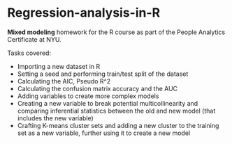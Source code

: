 # Regression-analysis-in-R
**Mixed modeling** homework for the R course as part of the People Analytics Certificate at NYU.

Tasks covered:
- Importing a new dataset in R
- Setting a seed and performing train/test split of the dataset
- Calculating the AIC, Pseudo R^2
- Calculating the confusion matrix accuracy and the AUC
- Adding variables to create more complex models
- Creating a new variable to break potential multicollinearity and comparing inferential statistics between the old and new model (that includes the new variable)
- Crafting K-means cluster sets and adding a new cluster to the training set as a new variable, further using it to create a new model
